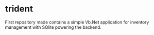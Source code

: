 # trident
First repository made contains a simple Vb.Net application for inventory management with SQlite powering the backend.
